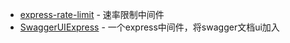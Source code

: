 - [express-rate-limit](https://www.npmjs.com/package/express-rate-limit) - 速率限制中间件
- [SwaggerUIExpress](https://www.npmjs.com/package/swagger-ui-express) - 一个express中间件，将swagger文档ui加入